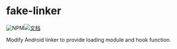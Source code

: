 # fake-linker
![NPM](https://img.shields.io/badge/License-Apache2-blue)[![文档](https://img.shields.io/badge/Document-Chinese-green.svg)](README_CN.md)

Modify Android linker to provide loading module and hook function.
